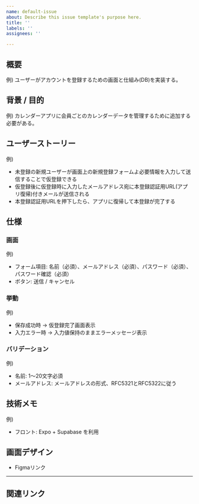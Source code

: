 ```yaml
---
name: default-issue
about: Describe this issue template's purpose here.
title: ''
labels: ''
assignees: ''

---
```


## 概要
例)
ユーザーがアカウントを登録するための画面と仕組み(DB)を実装する。

## 背景 / 目的
例)
カレンダーアプリに会員ごとのカレンダーデータを管理するために追加する必要がある。

## ユーザーストーリー
例)
- 未登録の新規ユーザーが画面上の新規登録フォームよ必要情報を入力して送信することで仮登録できる
- 仮登録後に仮登録時に入力したメールアドレス宛に本登録認証用URL(アプリ復帰)付きメールが送信される
- 本登録認証用URLを押下したら、アプリに復帰して本登録が完了する

## 仕様
### 画面
例)
- フォーム項目: 名前（必須）、メールアドレス（必須）、パスワード（必須）、パスワード確認（必須）
- ボタン: 送信 / キャンセル

### 挙動
例)
- 保存成功時 → 仮登録完了画面表示
- 入力エラー時 → 入力値保持のままエラーメッセージ表示

### バリデーション
例)
- 名前: 1〜20文字必須
- メールアドレス: メールアドレスの形式、RFC5321とRFC5322に従う

## 技術メモ
例)
- フロント: Expo + Supabase を利用

## 画面デザイン
- Figmaリンク

---

## 関連リンク
